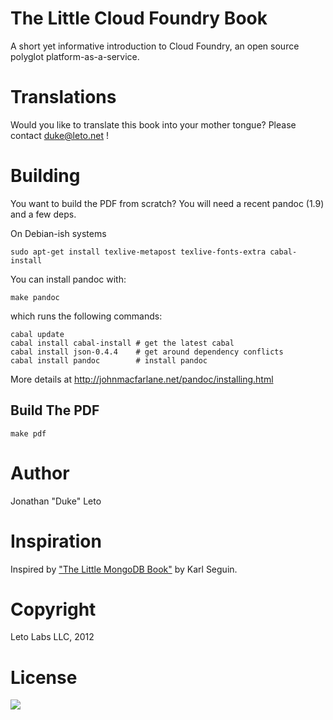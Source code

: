 # The Little Cloud Foundry Book

A short yet informative introduction to Cloud Foundry, an open source
polyglot platform-as-a-service.

# Translations

Would you like to translate this book into your mother tongue? Please contact duke@leto.net !

# Building

You want to build the PDF from scratch? You will need a recent pandoc (1.9) and a few deps.

On Debian-ish systems

    sudo apt-get install texlive-metapost texlive-fonts-extra cabal-install

You can install pandoc with:

    make pandoc

which runs the following commands:

    cabal update
    cabal install cabal-install # get the latest cabal
    cabal install json-0.4.4    # get around dependency conflicts
    cabal install pandoc        # install pandoc


More details at http://johnmacfarlane.net/pandoc/installing.html

## Build The PDF

    make pdf

# Author

Jonathan "Duke" Leto

# Inspiration

Inspired by ["The Little MongoDB Book"](https://github.com/karlseguin/the-little-mongodb-book) by Karl Seguin.

# Copyright

Leto Labs LLC, 2012

# License

<a href="http://creativecommons.org/licenses/by-nc-sa/3.0/legalcode">
<img src="http://i.creativecommons.org/l/by-nc-sa/3.0/88x31.png">
</a>
